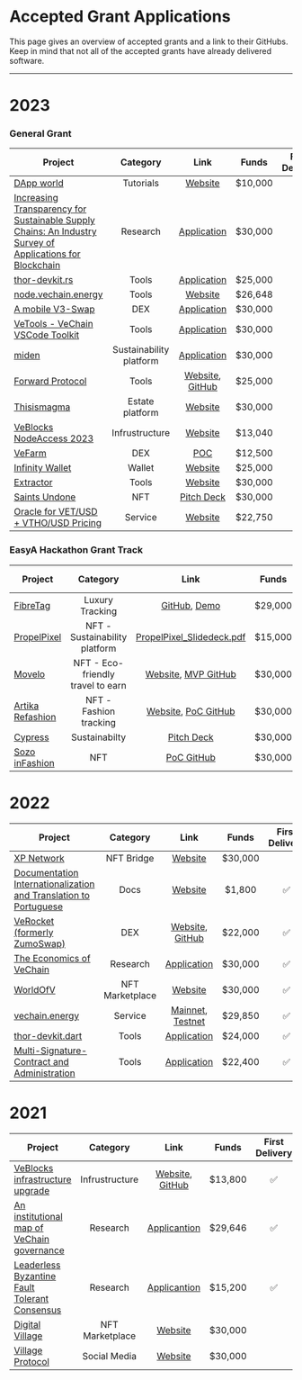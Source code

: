 # Accepted Grant Applications <!-- omit in toc -->

This page gives an overview of accepted grants and a link to their GitHubs. Keep in mind that not all of the accepted grants have already delivered software.

---

# 2023
### General Grant
| Project | Category | Link | Funds | First Delivery | Completed | Milestones Status |
| --- | :-: | :-: | :-: | :-: | :-: | :-: |
| [DApp world](https://github.com/vechain/grant-program/blob/master/applications/dappworld_learning_ecosystem.md) | Tutorials | [Website](https://dapp-world.com/course/vechain-dapp-development-UpGw) | $10,000 | ✅ |  | ![](https://geps.dev/progress/33) |
|[Increasing Transparency for Sustainable Supply Chains: An Industry Survey of Applications for Blockchain](https://github.com/vechain/grant-program/blob/master/applications/SydTek_VeCarbon.md)| Research | [Application](https://github.com/vechain/grant-program/blob/master/applications/SydTek_VeCarbon.md) | $30,000 |   |   |  ![](https://geps.dev/progress/0)|
| [thor-devkit.rs](https://github.com/vechain/grant-program/blob/master/applications/thor-devkit-rs.md) | Tools | [Application](https://github.com/vechain/grant-program/blob/master/applications/thor-devkit-rs.md) | $25,000 |  ✅ |  | ![](https://geps.dev/progress/66) |
| [node.vechain.energy](https://github.com/vechain/grant-program/blob/master/applications/node.vechain.energy.md) | Tools | [Website](https://vechain.energy/) | $26,648 | ✅ | ✅ | ![](https://geps.dev/progress/100)  |
| [A mobile V3-Swap](https://github.com/vechain/grant-program/blob/master/applications/mobile-v3-swap.md) | DEX | [Application](https://github.com/vechain/grant-program/blob/master/applications/mobile-v3-swap.md) | $30,000 | ✅ |    | ![](https://geps.dev/progress/50) |
| [VeTools - VeChain VSCode Toolkit](https://github.com/vechain/grant-program/blob/master/applications/vetools_vscode.md) | Tools | [Application](https://github.com/vechain/grant-program/blob/master/applications/vetools_vscode.md) | $30,000 | ✅ |    |  ![](https://geps.dev/progress/33)  |
|[miden](https://github.com/vechain/grant-program/blob/master/applications/miden.md)| Sustainability platform | [Application](https://github.com/vechain/grant-program/blob/master/applications/miden.md) | $30,000 |  |  | ![](https://geps.dev/progress/0)  |
| [Forward Protocol](https://github.com/vechain/grant-program/blob/master/applications/Forward_VeChain.md) | Tools | [Website](https://forwardprotocol.io/), [GitHub](https://github.com/ForwardProtocol) | $25,000 |  |  | ![](https://geps.dev/progress/0)   |
| [Thisismagma](https://github.com/vechain/grant-program/blob/master/applications/thisismagma.md) | Estate platform | [Website](https://thisismagma.com/)| $30,000 | ✅ | ✅ | ![](https://geps.dev/progress/100)  |
| [VeBlocks NodeAccess 2023](https://github.com/vechain/grant-program/blob/master/applications/VeBlocks_NodeAccess_2023.md) | Infrustructure | [Website](https://www.veblocks.net/) | $13,040 |  |  | ![](https://geps.dev/progress/0) |
| [VeFarm](https://github.com/vechain/grant-program/blob/master/applications/veFarm.md) | DEX | [POC ](https://main--symphonious-macaron-41163f.netlify.app/) | $12,500 |  |  | ![](https://geps.dev/progress/0)  |
| [Infinity Wallet](https://github.com/vechain/grant-program/blob/master/applications/infinity-wallet.md) | Wallet | [Website](https://infinitywallet.io/) | $25,000 | | | ![](https://geps.dev/progress/0) |
| [Extractor](https://github.com/vechain/grant-program/blob/master/applications/extractor.md) | Tools | [Website](https://extractor.hacken.io/) | $30,000 | | | ![](https://geps.dev/progress/0) |
| [Saints Undone](https://github.com/vechain/grant-program/blob/master/applications/SaintsUndone.md) | NFT | [Pitch Deck](https://docs.google.com/presentation/d/1qgL5mxXXOmUQ8UYo9TGLXd3Vq09wq6ZMTGK7OgivXUQ/edit#slide=id.p) | $30,000 | | | ![](https://geps.dev/progress/0) |
| [Oracle for VET/USD + VTHO/USD Pricing](https://github.com/vechain/grant-program/blob/master/applications/oracle.vechain.energy.md) | Service |[Website](https://vechain.energy) | $22,750 |  ✅ |  ✅ | ![](https://geps.dev/progress/100)  |

### EasyA Hackathon Grant Track 

| Project | Category | Link | Funds | First Delivery | Completed | Milestones Status |
| --- | :-: | :-: | :-: | :-: | :-: | :-: |
|  [FibreTag](https://github.com/vechain/grant-program/blob/master/Vechain-EasyA-Hackathon-Boston-Oct-2023/applications/FibreTag.md) | Luxury Tracking  | [GitHub](https://github.com/jjjutla/FibreTag), [Demo](https://www.youtube.com/shorts/-bcWPqIdZ9k)  | $29,000 | ✅ |   | ![](https://geps.dev/progress/25)  |
| [PropelPixel](https://github.com/vechain/grant-program/blob/master/Vechain-EasyA-Hackathon-Boston-Oct-2023/applications/Create%20PropelPixel.md) | NFT - Sustainability platform |  [PropelPixel_Slidedeck.pdf](https://github.com/victorwangse/grant-program/files/13048872/PropelPixel_Slidedeck.pdf) |  $15,000 |   |   | ![](https://geps.dev/progress/0)  |
|  [Movelo](https://github.com/vechain/grant-program/blob/master/Vechain-EasyA-Hackathon-Boston-Oct-2023/applications/movelo.md) |  NFT - Eco-friendly travel to earn | [Website](https://movelo.app/), [MVP GitHub](https://github.com/s-alad/movelo)  | $30,000  |   |   | ![](https://geps.dev/progress/0)  |
|  [Artika Refashion](https://github.com/vechain/grant-program/blob/master/Vechain-EasyA-Hackathon-Boston-Oct-2023/applications/artika_refashion.md) | NFT - Fashion tracking  | [Website](https://www.artikarefashion.com/), [PoC GitHub](https://github.com/IainWinter/ArtikaRefashion)  |  $30,000 |   |   | ![](https://geps.dev/progress/0)  |
| [Cypress](https://github.com/vechain/grant-program/blob/master/Vechain-EasyA-Hackathon-Boston-Oct-2023/applications/cypress.md) | Sustainabilty | [Pitch Deck](https://www.canva.com/design/DAFwoshzffw/z1hK9R1SEokgJ87e3lU17g/edit?utm_content=DAFwoshzffw&utm_campaign=designshare&utm_medium=link2&utm_source=sharebutton) | $30,000 | | |  ![](https://geps.dev/progress/0)  |
| [Sozo inFashion](https://github.com/vechain/grant-program/blob/master/Vechain-EasyA-Hackathon-Boston-Oct-2023/applications/sozo_infashion.md) | NFT | [PoC GitHub](https://github.com/KShervington/sozo-app) | $30,000 |   |   | ![](https://geps.dev/progress/0)  |
 
# 2022

| Project | Category | Link | Funds | First Delivery | Completed | Milestones Status |
| --- | :-: | :-: | :-: | :-: | :-: | :-: |
| [XP Network](https://github.com/vechain/grant-program/blob/master/applications/xp_network_nft_bridge.md) | NFT Bridge |  [Website](https://bridge.xp.network/) | $30,000 |  |   | ![](https://geps.dev/progress/0) |
| [Documentation Internationalization and Translation to Portuguese](https://github.com/vechain/grant-program/blob/master/applications/docs-internationalization.md) | Docs |  [Website](https://docs.vechain.org/pt/) | $1,800 | ✅ |   | ![](https://geps.dev/progress/50) |
| [VeRocket (formerly ZumoSwap)](https://github.com/vechain/grant-program/blob/master/applications/veRocket.md) | DEX |  [Website](https://verocket.com/), [GitHub](https://github.com/verocket/) | $22,000 | ✅ | ✅ | ![](https://geps.dev/progress/100) | 
| [The Economics of VeChain](https://github.com/vechain/grant-program/blob/master/applications/the_economics_of_vechain.md) | Research | [Application](https://github.com/vechain/grant-program/blob/master/applications/the_economics_of_vechain.md) | $30,000 | ✅ |   | ![](https://geps.dev/progress/67) |
|  [WorldOfV](https://github.com/vechain/grant-program/blob/master/applications/worldofv.md) | NFT Marketplace | [Website](https://worldofv.art) | $30,000 | ✅ | ✅ | ![](https://geps.dev/progress/100) |
| [vechain.energy](https://github.com/vechain/grant-program/blob/master/applications/vechain.energy.md) | Service | [Mainnet](https://vechain.energy/), [Testnet](https://testnet.vechain.energy/)  | $29,850 | ✅ | ✅ | ![](https://geps.dev/progress/100) |
| [thor-devkit.dart](https://github.com/vechain/grant-program/blob/master/applications/thor-devkit-dart.md) | Tools | [Application](https://github.com/vechain/grant-program/blob/master/applications/thor-devkit-dart.md) | $24,000 | ✅ | ✅ | ![](https://geps.dev/progress/100) |
| [Multi-Signature-Contract and Administration](https://github.com/vechain/grant-program/blob/master/applications/multi-sig-wallets.md) | Tools | [Application](https://github.com/vechain/grant-program/blob/master/applications/multi-sig-wallets.md) | $22,400 | ✅ | ✅ | ![](https://geps.dev/progress/100) |



# 2021

| Project | Category | Link | Funds | First Delivery | Completed |  Milestone Status |
| --- | :-: | :-: | :-: | :-: | :-: | :-: |
| [VeBlocks infrastructure upgrade](https://github.com/vechain/grant-program/blob/master/applications/VeBlocks_upgrade.md) | Infrustructure | [Website](https://visuals.veblocks.net/), [GitHub](https://github.com/mirei83/VeChain-PublicNodes#public-vechain-thor-nodes)| $13,800 | ✅ | ✅ | ![](https://geps.dev/progress/100) |
| [An institutional map of VeChain governance](https://github.com/vechain/grant-program/blob/master/applications/map-of-vechain-governance.md) | Research  | [Applicantion](https://github.com/vechain/grant-program/blob/master/applications/map-of-vechain-governance.md)  | $29,646 | ✅ |   | ![](https://geps.dev/progress/33) |
| [Leaderless Byzantine Fault Tolerant Consensus](https://github.com/vechain/grant-program/blob/master/applications/leaderless_bft_consensus.md) | Research |  [Applicantion](https://github.com/vechain/grant-program/blob/master/applications/leaderless_bft_consensus.md) | $15,200 | ✅  | ✅  | ![](https://geps.dev/progress/100) |
| [Digital Village](https://github.com/vechain/grant-program/blob/master/applications/digital-village.md) | NFT Marketplace |  [Website](https://digitalvillage.io/) | $30,000 |   |   | ![](https://geps.dev/progress/0) |
| [Village Protocol](https://github.com/vechain/grant-program/blob/master/applications/village-protocol.md) | Social Media |  [Website](https://digitalvillage.io/) | $30,000 |  |  | ![](https://geps.dev/progress/0) |

